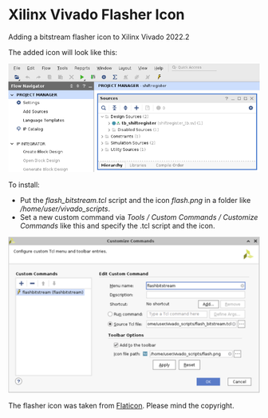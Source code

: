 # Xilinx Vivado Flasher Icon

Adding a bitstream flasher icon to Xilinx Vivado 2022.2

The added icon will look like this:


![Vivado with flasher icon](vivado_flasher.png)

To install:

* Put the *flash_bitstream.tcl* script and the icon *flash.png* in a folder like */home/user/vivado_scripts*.
* Set a new custom command via *Tools / Custom Commands / Customize Commands* like this and specify the .tcl script and the icon.

![Customize Commands](customize_commands.png)

The flasher icon was taken from [Flaticon](https://www.flaticon.com/free-icon/flash_252590).
Please mind the copyright.
